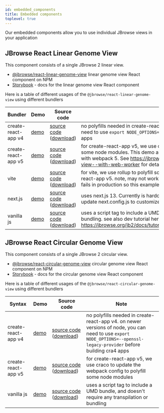 ```yaml
---
id: embedded_components
title: Embedded components
toplevel: true
---
```


Our embedded components allow you to use individual JBrowse views in your
application

## JBrowse React Linear Genome View

This component consists of a single JBrowse 2 linear view.

- [@jbrowse/react-linear-genome-view](https://www.npmjs.com/package/@jbrowse/react-linear-genome-view)
  linear genome view React component on NPM
- [Storybook](https://jbrowse.org/storybook/lgv/main/) - docs for the linear
  genome view React component

Here is a table of different usages of the `@jbrowse/react-linear-genome-view`
using different bundlers

| Bundler             | Demo                                            | Source code                                                                                                                                                                                                                                                                                          | Note                                                                                                                                                                                                                                                                         |
| ------------------- | ----------------------------------------------- | ---------------------------------------------------------------------------------------------------------------------------------------------------------------------------------------------------------------------------------------------------------------------------------------------------- | ---------------------------------------------------------------------------------------------------------------------------------------------------------------------------------------------------------------------------------------------------------------------------- |
| create-react-app v4 | [demo](https://jbrowse.org/demos/lgv/)          | [source code](https://github.com/GMOD/jbrowse-components/tree/main/demos/jbrowse-react-linear-genome-view) ([download](https://download-directory.github.io/?url=https%3A%2F%2Fgithub.com%2FGMOD%2Fjbrowse-components%2Ftree%2Fmain%2Fdemos%2Fjbrowse-react-linear-genome-view))                     | no polyfills needed in create-react-app v4. on newer versions of node, you can need to use `export NODE_OPTIONS=--openssl-legacy-provider` before building cra4 apps                                                                                                         |
| create-react-app v5 | [demo](https://jbrowse.org/demos/lgv-cra5/)     | [source code](https://github.com/GMOD/jbrowse-components/tree/main/demos/jbrowse-react-linear-genome-view-cra5) ([download](https://download-directory.github.io/?url=https%3A%2F%2Fgithub.com%2FGMOD%2Fjbrowse-components%2Ftree%2Fmain%2Fdemos%2Fjbrowse-react-linear-genome-view-cra5))           | for create-react-app v5, we use craco to update the webpack config to polyfill some node modules. This demo also uses webworkers, which is a unique ability with webpack 5. See https://jbrowse.org/storybook/lgv/main/?path=/story/linear-view--with-web-worker for details |
| vite                | [demo](https://jbrowse.org/demos/lgv-vite)      | [source code](https://github.com/GMOD/jbrowse-components/tree/main/demos/jbrowse-react-linear-genome-view-vite) ([download](https://download-directory.github.io/?url=https%3A%2F%2Fgithub.com%2FGMOD%2Fjbrowse-components%2Ftree%2Fmain%2Fdemos%2Fjbrowse-react-linear-genome-view-vite))           | for vite, we use rollup to polyfill some node polyfills similar to craco in create-react-app v5. note, may not work with newly released vite 3.x, works in dev but fails in production so this example uses vite 2.x                                                         |
| next.js             | [demo](https://jbrowse.org/demos/lgv-nextjs)    | [source code](https://github.com/GMOD/jbrowse-components/tree/main/demos/jbrowse-react-linear-genome-view-nextjs) ([download](https://download-directory.github.io/?url=https%3A%2F%2Fgithub.com%2FGMOD%2Fjbrowse-components%2Ftree%2Fmain%2Fdemos%2Fjbrowse-react-linear-genome-view-nextjs))       | uses next.js 13. Currently is hardcoded to use /demos/lgv-nextjs/ as sub-uri, update next.config.js to customize as needed                                                                                                                                                   |
| vanilla js          | [demo](https://jbrowse.org/demos/lgv-vanillajs) | [source code](https://github.com/GMOD/jbrowse-components/tree/main/demos/jbrowse-react-linear-genome-view-vanillajs) ([download](https://download-directory.github.io/?url=https%3A%2F%2Fgithub.com%2FGMOD%2Fjbrowse-components%2Ftree%2Fmain%2Fdemos%2Fjbrowse-react-linear-genome-view-vanillajs)) | uses a script tag to include a UMD bundle, and doesn't require any transpilation or bundling. see also dev tutorial here https://jbrowse.org/jb2/docs/tutorials/embed_linear_genome_view/01_introduction/                                                                    |

## JBrowse React Circular Genome View

This component consists of a single JBrowse 2 circular view.

- [@jbrowse/react-circular-genome-view](https://www.npmjs.com/package/@jbrowse/react-circular-genome-view)
  circular genome view React component on NPM
- [Storybook](https://jbrowse.org/storybook/cgv/main/) - docs for the circular
  genome view React component

Here is a table of different usages of the `@jbrowse/react-circular-genome-view`
using different bundlers

| Syntax              | Demo                                            | Source code                                                                                                                                                                                                                                                                                              | Note                                                                                                                                                                 |
| ------------------- | ----------------------------------------------- | -------------------------------------------------------------------------------------------------------------------------------------------------------------------------------------------------------------------------------------------------------------------------------------------------------- | -------------------------------------------------------------------------------------------------------------------------------------------------------------------- |
| create-react-app v4 | [demo](https://jbrowse.org/demos/cgv/)          | [source code](https://github.com/GMOD/jbrowse-components/tree/main/demos/jbrowse-react-circular-genome-view) ([download](https://download-directory.github.io/?url=https%3A%2F%2Fgithub.com%2FGMOD%2Fjbrowse-components%2Ftree%2Fmain%2Fdemos%2Fjbrowse-react-circular-genome-view))                     | no polyfills needed in create-react-app v4. on newer versions of node, you can need to use `export NODE_OPTIONS=--openssl-legacy-provider` before building cra4 apps |
| create-react-app v5 | [demo](https://jbrowse.org/demos/cgv-cra5/)     | [source code](https://github.com/GMOD/jbrowse-components/tree/main/demos/jbrowse-react-circular-genome-view-cra5) ([download](https://download-directory.github.io/?url=https%3A%2F%2Fgithub.com%2FGMOD%2Fjbrowse-components%2Ftree%2Fmain%2Fdemos%2Fjbrowse-react-circular-genome-view-cra5))           | for create-react-app v5, we use craco to update the webpack config to polyfill some node modules                                                                     |
| vanilla js          | [demo](https://jbrowse.org/demos/cgv-vanillajs) | [source code](https://github.com/GMOD/jbrowse-components/tree/main/demos/jbrowse-react-circular-genome-view-vanillajs) ([download](https://download-directory.github.io/?url=https%3A%2F%2Fgithub.com%2FGMOD%2Fjbrowse-components%2Ftree%2Fmain%2Fdemos%2Fjbrowse-react-circular-genome-view-vanillajs)) | uses a script tag to include a UMD bundle, and doesn't require any transpilation or bundling                                                                         |
